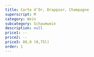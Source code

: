 ```yaml
---
title: Carte d’Or, Drappier, Champagne
superscript: M
category: Wein
subcategory: Schaumwein
description: null
price1: --
price2: --
price3: 80,0 (0,75l)
order: 1
---
```


